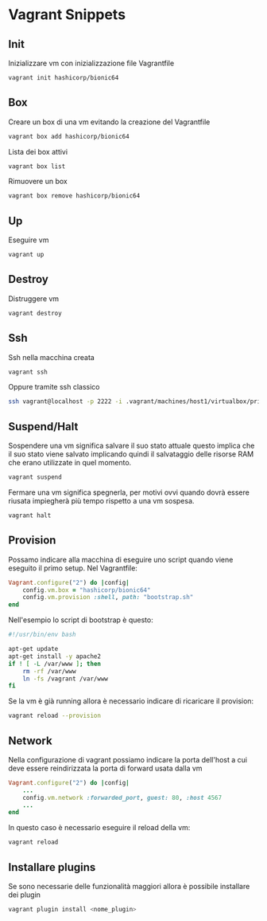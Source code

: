 # Vagrant Snippets

## Init

Inizializzare vm con inizializzazione file Vagrantfile

```bash
vagrant init hashicorp/bionic64
```

## Box

Creare un box di una vm evitando la creazione del Vagrantfile

```bash
vagrant box add hashicorp/bionic64
```

Lista dei box attivi

```bash
vagrant box list
```

Rimuovere un box

```bash
vagrant box remove hashicorp/bionic64
```

## Up

Eseguire vm

```bash
vagrant up
```

## Destroy

Distruggere vm

```bash
vagrant destroy
```

## Ssh

Ssh nella macchina creata

```bash
vagrant ssh
```

Oppure tramite ssh classico

```bash
ssh vagrant@localhost -p 2222 -i .vagrant/machines/host1/virtualbox/private_key
```

## Suspend/Halt

Sospendere una vm significa salvare il suo stato attuale questo implica che il suo stato viene salvato implicando quindi il salvataggio delle risorse RAM che erano utilizzate in quel momento.

```bash
vagrant suspend
```

Fermare una vm significa spegnerla, per motivi ovvi quando dovrà essere riusata impiegherà più tempo rispetto a una vm sospesa.

```bash
vagrant halt
```

## Provision

Possamo indicare alla macchina di eseguire uno script quando viene eseguito il primo setup. Nel Vagrantfile:

```ruby
Vagrant.configure("2") do |config|
	config.vm.box = "hashicorp/bionic64"
	config.vm.provision :shell, path: "bootstrap.sh"
end
```

Nell'esempio lo script di bootstrap è questo:

```bash
#!/usr/bin/env bash

apt-get update
apt-get install -y apache2
if ! [ -L /var/www ]; then
	rm -rf /var/www
	ln -fs /vagrant /var/www
fi
```

Se la vm è già running allora è necessario indicare di ricaricare il provision:

```bash
vagrant reload --provision
```

## Network

Nella configurazione di vagrant possiamo indicare la porta dell'host a cui deve essere reindirizzata la porta di forward usata dalla vm

```ruby
Vagrant.configure("2") do |config|
	...	
	config.vm.network :forwarded_port, guest: 80, :host 4567
	...
end
```

In questo caso è necessario eseguire il reload della vm:

```bash
vagrant reload
```

## Installare plugins

Se sono necessarie delle funzionalità maggiori allora è possibile installare dei plugin

```bash
vagrant plugin install <nome_plugin>
```
